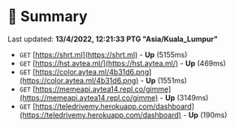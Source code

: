 # 📖 Summary
Last updated: **13/4/2022, 12:21:33 PTG "Asia/Kuala_Lumpur"**

- `GET` [https://shrt.ml](https://shrt.ml) - **Up** (5155ms)
- `GET` [https://hst.aytea.ml/](https://hst.aytea.ml/) - **Up** (469ms)
- `GET` [https://color.aytea.ml/4b31d6.png](https://color.aytea.ml/4b31d6.png) - **Up** (1551ms)
- `GET` [https://memeapi.aytea14.repl.co/gimme](https://memeapi.aytea14.repl.co/gimme) - **Up** (3149ms)
- `GET` [https://teledrivemy.herokuapp.com/dashboard](https://teledrivemy.herokuapp.com/dashboard) - **Up** (190ms)
